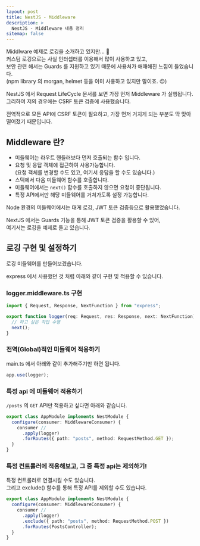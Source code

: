 ```yaml
---
layout: post
title: NestJS - Middleware
description: >
  NestJS - Middleware 내용 정리
sitemap: false
---
```


Middlware 예제로 로깅을 소개하고 있지만... 🤔
<br>커스텀 로깅으로는 사실 인터셉터를 이용해서 많이 사용하고 있고,
<br>보안 관련 해서는 Guards 를 지원하고 있기 때문에 사용처가 애매해진 느낌이 들었습니다.
<br>(npm library 의 morgan, helmet 등을 이미 사용하고 있지만 말이죠. 😐)

NestJS 에서 Request LifeCycle 문서를 보면 가장 먼저 Middleware 가 실행됩니다.
<br>그리하여 저의 경우에는 CSRF 토큰 검증에 사용했습니다.

전역적으로 모든 API에 CSRF 토큰이 필요하고, 가장 먼저 거치게 되는 부분도 딱 맞아떨어졌기 때문입니다.

## Middleware 란?

- 미들웨어는 라우트 핸들러보다 먼저 호출되는 함수 입니다.
- 요청 및 응답 객체에 접근하여 사용가능합니다.
  <br>(요청 객체를 변경할 수도 있고, 여기서 응답을 할 수도 있습니다.)
- 스택에서 다음 미들웨어 함수를 호출합니다.
- 미들웨어에서는 `next()` 함수를 호출하지 않으면 요청이 중단됩니다.
- 특정 API에서만 해당 미들웨어를 거쳐가도록 설정 가능합니다.

Node 환경의 미들웨어에서는 대게 로깅, JWT 토큰 검증등으로 활용했었습니다.

NextJS 에서는 Guards 기능을 통해 JWT 토큰 검증을 활용할 수 있어,
<br>여기서는 로깅을 예제로 들고 있습니다.

## 로깅 구현 및 설정하기

로깅 미들웨어를 만들어보겠습니다.

express 에서 사용했던 것 처럼 아래와 같이 구현 및 적용할 수 있습니다.

### logger.middleware.ts 구현

```typescript
import { Request, Response, NextFunction } from "express";

export function logger(req: Request, res: Response, next: NextFunction) {
  // 하고 싶은 작업 수행
  next();
}
```

### 전역(Global)적인 미들웨어 적용하기

main.ts 에서 아래와 같이 추가해주기만 하면 됩니다.

```typescript
app.use(logger);
```

### 특정 api 에 미들웨어 적용하기

`/posts` 의 `GET` API만 적용하고 싶다면 아래와 같습니다.

```typescript
export class AppModule implements NestModule {
  configure(consumer: MiddlewareConsumer) {
    consumer //
      .apply(logger)
      .forRoutes({ path: "posts", method: RequestMethod.GET });
  }
}
```

### 특정 컨트롤러에 적용해보고, 그 중 특정 api는 제외하기!

특정 컨트롤러로 연결시킬 수도 있습니다.
<br>그리고 exclude() 함수를 통해 특정 API를 제외할 수도 있습니다.

```typescript
export class AppModule implements NestModule {
  configure(consumer: MiddlewareConsumer) {
    consumer //
      .apply(logger)
      .exclude({ path: "posts", method: RequestMethod.POST })
      .forRoutes(PostsController);
  }
}
```
